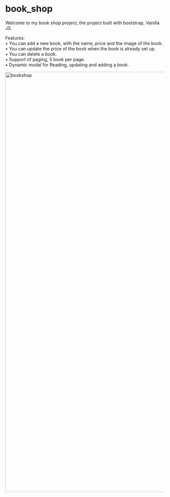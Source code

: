 # book_shop

Welcome to my book shop project, the project built with bootstrap, Vanilla JS.

Features:\
• You can add a new book, with the name, price and the image of the book.\
• You can update the price of the book when the book is already set up.\
• You can delete a book.\
• Support of paging, 5 book per page.\
• Dynamic modal for Reading, updating and adding a book.

<img width="1331" alt="bookshop" src="https://user-images.githubusercontent.com/74869982/128133589-89966643-1c1b-43a6-be73-ae552e7640d6.png">
